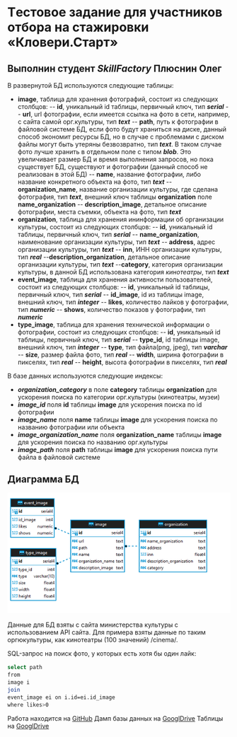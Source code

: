 # Tестовое задание для участников отбора на стажировки «Кловери.Старт»
## Выполнин студент _SkillFactory_ Плюснин Олег

В развернутой БД используются следующие таблицы:
- __image__, таблица для хранения фотографий, состоит из следующих столбцов:
-- __id__, уникальный id таблицы, первичный ключ, тип ___serial___
-- __url__, url фотографии, если имеется ссылка на фото в сети, например, с сайта самой орг.культуры, тип ___text___
-- __path__, путь к фотографии в файловой системе БД, если фото будут храниться на диске, данный способ экономит ресурсы БД, но в случае с проблемами с диском файлы могут быть утеряны безвозвратно, тип ___text___. В таком случае фото лучше хранить в отдельном поле с типом ___blob___. Это увеличивает размер БД и время выполнения запросов, но пока существует БД, существуют и фотографии (данный способ не реализован в этой БД)
-- __name__, название фотографии, либо название конкретного объекта на фото, тип ___text___
-- __organization_name__, название организации культуры, где сделана фотография, тип ___text___, внешний ключ таблицы __organization__ поле __name_organization__
-- __description_image__, детальное описание фотографии, места съемки, объекта на фото, тип ___text___
- __organization__, таблица для хранения ининформации об организации культуры, состоит из следующих столбцов:
-- __id__, уникальный id таблицы, первичный ключ, тип ___serial___
-- __name_organization__, наименование организации культуры, тип ___text___
-- __address__, адрес организации культуры, тип ___text___
-- __inn__, ИНН организации культуры, тип ___real___
--__description_organization__, детальное описание организации культуры, тип ___text___
--__category__, категория организации культуры, в данной БД использована категория _кинотеатры_, тип ___text___
- __event_image__, таблица для хранения активности пользователей, состоит из следующих столбцов:
-- __id__, уникальный id таблицы, первичный ключ, тип ___serial___
-- __id_image__, id из таблицы image, внешний ключ, тип ___integer___
-- __likes__, количество лайков у фотографии, тип ___numeric___
-- __shows__, количество показов у фотографии, тип ___numeric___
- __type_image__, таблица для хранения технической информации о фотографии, состоит из следующих столбцов:
--  __id__, уникальный id таблицы, первичный ключ, тип ___serial___
-- __type_id__, id таблицы image, внешний ключ, тип ___integer___
-- __type__, тип файла(png, jpeg), тип ___varchar___
-- __size__, размер файла фото, тип ___real___
-- __width__, ширина фотографии в пикселях, тип ___real___
-- __height__, высота фотографии в пикселях, тип ___real___

В базе данных используются следующие индексы:
- ___organization_category___ в поле __category__ таблицы __organization__ для ускорения поиска по категории орг.культуры (кинотеатры, музеи)
- ___image_id___ поля __id__ таблицы __image__ для ускорения поиска по id фотографии
- ___image_name___ поля __name__ таблицы __image__ для ускорения поиска по названию фотографии или объекта
- ___image_organization_name___ поля  __organization_name__ таблицы __image__ для ускорения поиска по названию орг.культуры
- ___image_path___ поля __path__ таблицы __image__ для ускорения поиска пути файла в файловой системе

## Диаграмма БД
<img src='diagram_DB.png'>

Данные для БД взяты с сайта министерства культуры с использованием API сайта. Для примера взяты данные по таким оргюкультуры, как кинотеатры (100 значений) /cinema/.

SQL-запрос на поиск фото, у которых есть хотя бы один лайк:
```sh
select path 
from 
image i 
join 
event_image ei on i.id=ei.id_image 
where likes>0
```


Работа находится на [GitHub]()
Дамп базы данных на [GooglDrive]()
Таблицы на [GooglDrive]()